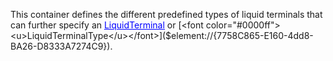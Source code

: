 This container defines the different predefined types of liquid terminals that can further specify an [<font color="#0000ff"><u>LiquidTerminal</u></font>]($element://{F042A74A-1026-46d7-9A2D-5E48DEA59687}) or [<font color="#0000ff"><u>LiquidTerminalType</u></font>]($element://{7758C865-E160-4dd8-BA26-D8333A7274C9}).